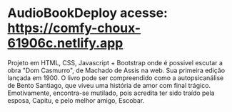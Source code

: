 ﻿# AudioBookDeploy     acesse:  https://comfy-choux-61906c.netlify.app
Projeto em HTML, CSS, Javascript + Bootstrap onde é possivel escutar
a obra "Dom Casmurro",
de Machado de Assis na web. 
Sua primeira edição lançada em 1900.
O livro pode ser compreendido como a autopsicanálise de Bento Santiago,
que viveu uma história de amor com final trágico. Emotivamente,
encontra-se mutilado, pois acredita ter sido traído pela esposa,
Capitu, e pelo melhor amigo, Escobar.
